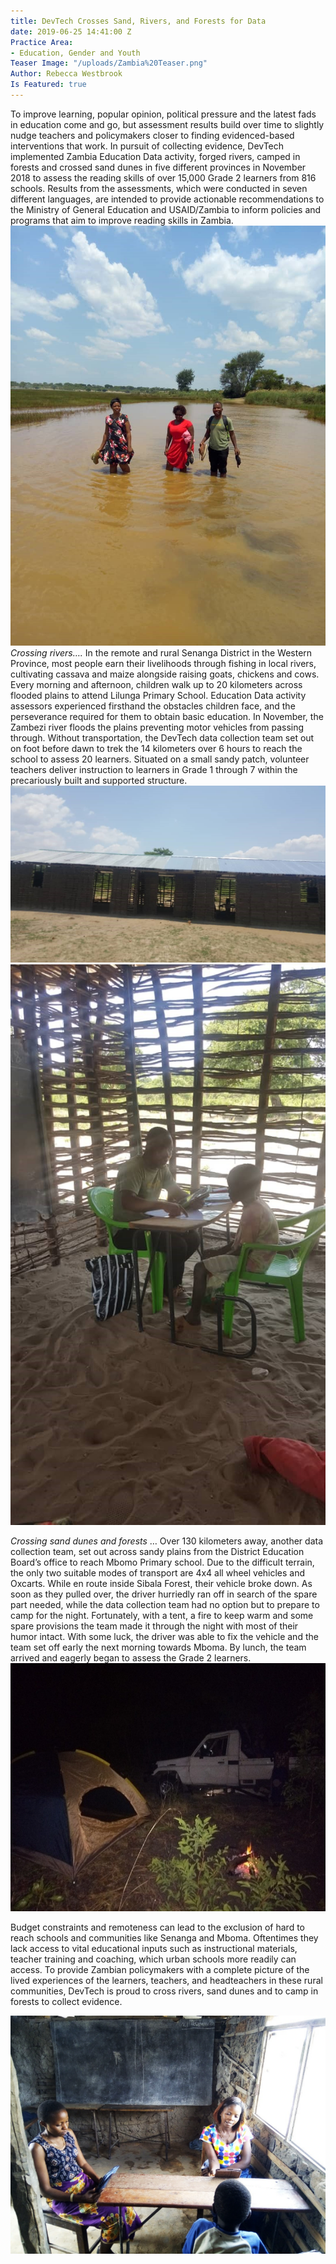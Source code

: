 ```yaml
---
title: DevTech Crosses Sand, Rivers, and Forests for Data
date: 2019-06-25 14:41:00 Z
Practice Area:
- Education, Gender and Youth
Teaser Image: "/uploads/Zambia%20Teaser.png"
Author: Rebecca Westbrook
Is Featured: true
---
```


To improve learning, popular opinion, political pressure and the latest fads in education come and go, but assessment results build over time to slightly nudge teachers and policymakers closer to finding evidenced-based interventions that work. In pursuit of collecting evidence, DevTech implemented Zambia Education Data activity, forged rivers, camped in forests and crossed sand dunes in five different provinces in November 2018 to assess the reading skills of over 15,000 Grade 2 learners from 816 schools.  Results from the assessments, which were conducted in seven different languages, are intended to provide actionable recommendations to the Ministry of General Education and USAID/Zambia to inform policies and programs that aim to improve reading skills in Zambia. 
![Zambia 2.jpg](/uploads/Zambia%202.jpg)
*Crossing rivers….* In the remote and rural Senanga District in the Western Province, most people earn their livelihoods through fishing in local rivers, cultivating cassava and maize alongside raising goats, chickens and cows. Every morning and afternoon, children walk up to 20 kilometers across flooded plains to attend Lilunga Primary School. Education Data activity assessors experienced firsthand the obstacles children face, and the perseverance required for them to obtain basic education.  In November, the Zambezi river floods the plains preventing motor vehicles from passing through. Without transportation, the DevTech data collection team set out on foot before dawn to trek the 14 kilometers over 6 hours to reach the school to assess 20 learners.  Situated on a small sandy patch, volunteer teachers deliver instruction to learners in Grade 1 through 7 within the precariously built and supported structure. 
![Zambia 3.jpg](/uploads/Zambia%203.jpg)
![Zambia 4.jpg](/uploads/Zambia%204.jpg)

*Crossing sand dunes and forests* … Over 130 kilometers away, another data collection team, set out across sandy plains from the District Education Board’s office to reach Mbomo Primary school. Due to the difficult terrain, the only two suitable modes of transport are 4x4 all wheel vehicles and Oxcarts. While en route inside Sibala Forest, their vehicle broke down. As soon as they pulled over, the driver hurriedly ran off in search of the spare part needed, while the data collection team had no option but to prepare to camp for the night. Fortunately, with a tent, a fire to keep warm and some spare provisions the team made it through the night with most of their humor intact. With some luck, the driver was able to fix the vehicle and the team set off early the next morning towards Mboma. By lunch, the team arrived and eagerly began to assess the Grade 2 learners. 
![Zambia 5.jpg](/uploads/Zambia%205.jpg)

Budget constraints and remoteness can lead to the exclusion of hard to reach schools and communities like Senanga and Mboma. Oftentimes they lack access to vital educational inputs such as instructional materials, teacher training and coaching, which urban schools more readily can access.  To provide Zambian policymakers with a complete picture of the lived experiences of the learners, teachers, and headteachers in these rural communities, DevTech is proud to cross rivers, sand dunes and to camp in forests to collect evidence. 

![Zambia 6.png](/uploads/Zambia%206.png)